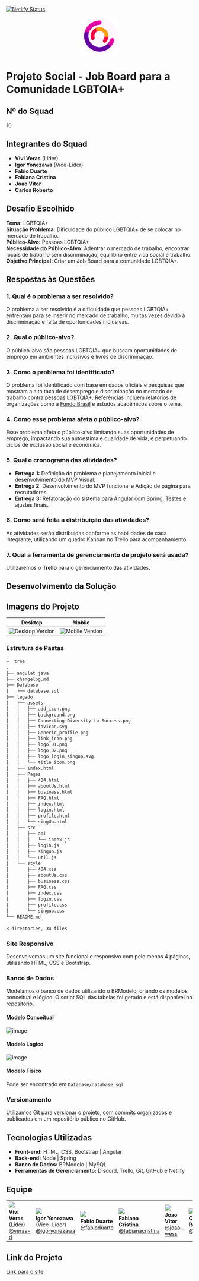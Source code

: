 [![Netlify Status](https://api.netlify.com/api/v1/badges/99abfbc8-033d-4fc0-8b64-f1264ee738a8/deploy-status)](https://app.netlify.com/sites/rainbow-talents/deploys)

<p align="center">
    <img src="./legado/assets/favicon.svg" alt="Globe Icon" width="100" height="100">
</p>

# Projeto Social - Job Board para a Comunidade LGBTQIA+

## Nº do Squad

10

## Integrantes do Squad

-   **Vivi Veras** (Líder)
-   **Igor Yonezawa** (Vice-Líder)
-   **Fabio Duarte**
-   **Fabiana Cristina**
-   **Joao Vitor**
-   **Carlos Roberto**

## Desafio Escolhido

**Tema:** LGBTQIA+  
**Situação Problema:** Dificuldade do público LGBTQIA+ de se colocar no mercado de trabalho.  
**Público-Alvo:** Pessoas LGBTQIA+  
**Necessidade do Público-Alvo:** Adentrar o mercado de trabalho, encontrar locais de trabalho sem discriminação, equilíbrio entre vida social e trabalho.  
**Objetivo Principal:** Criar um Job Board para a comunidade LGBTQIA+.

## Respostas às Questões

### 1. Qual é o problema a ser resolvido?

O problema a ser resolvido é a dificuldade que pessoas LGBTQIA+ enfrentam para se inserir no mercado de trabalho, muitas vezes devido à discriminação e falta de oportunidades inclusivas.

### 2. Qual o público-alvo?

O público-alvo são pessoas LGBTQIA+ que buscam oportunidades de emprego em ambientes inclusivos e livres de discriminação.

### 3. Como o problema foi identificado?

O problema foi identificado com base em dados oficiais e pesquisas que mostram a alta taxa de desemprego e discriminação no mercado de trabalho contra pessoas LGBTQIA+. Referências incluem relatórios de organizações como a [Fundo Brasil](https://www.fundobrasil.org.br/blog/as-dificuldades-enfrentadas-pelas-pessoas-lgbtqia/) e estudos acadêmicos sobre o tema.

### 4. Como esse problema afeta o público-alvo?

Esse problema afeta o público-alvo limitando suas oportunidades de emprego, impactando sua autoestima e qualidade de vida, e perpetuando ciclos de exclusão social e econômica.

### 5. Qual o cronograma das atividades?

-   **Entrega 1:** Definição do problema e planejamento inicial e desenvolvimento do MVP Visual.
-   **Entrega 2:** Desenvolvimento do MVP funcional e Adição de página para recrutadores.
-   **Entrega 3:** Refatoração do sistema para Angular com Spring, Testes e ajustes finais.

### 6. Como será feita a distribuição das atividades?

As atividades serão distribuídas conforme as habilidades de cada integrante, utilizando um quadro Kanban no Trello para acompanhamento.

### 7. Qual a ferramenta de gerenciamento de projeto será usada?

Utilizaremos o **Trello** para o gerenciamento das atividades.

## Desenvolvimento da Solução

## Imagens do Projeto

<table>
    <thead>
        <tr>
            <th>Desktop</th>
            <th>Mobile</th>
        </tr>
    </thead>
    <tbody>
        <tr>
            <td><img src="https://github.com/user-attachments/assets/4cb4ec2c-fa7e-4b38-9d47-30e10f17c61d" alt="Desktop Version"></td>
            <td><img src="https://github.com/user-attachments/assets/f828606a-740b-4f87-86af-ee097d719148" alt="Mobile Version"></td>
        </tr>
    </tbody>
</table>

### Estrutura de Pastas

```
➜  tree
.
├── angulat_java
├── changelog.md
├── Database
│   └── database.sql
├── legado
│   ├── assets
│   │   ├── add_icon.png
│   │   ├── background.png
│   │   ├── Connecting Diversity to Success.png
│   │   ├── favicon.svg
│   │   ├── Generic_profile.png
│   │   ├── link_icon.png
│   │   ├── logo_01.png
│   │   ├── logo_02.png
│   │   ├── logo_login_singup.svg
│   │   └── title_icon.png
│   ├── index.html
│   ├── Pages
│   │   ├── 404.html
│   │   ├── aboutUs.html
│   │   ├── business.html
│   │   ├── FAQ.html
│   │   ├── index.html
│   │   ├── login.html
│   │   ├── profile.html
│   │   └── singUp.html
│   ├── src
│   │   ├── api
│   │   │   └── index.js
│   │   ├── login.js
│   │   ├── singup.js
│   │   └── util.js
│   └── style
│       ├── 404.css
│       ├── aboutUs.css
│       ├── business.css
│       ├── FAQ.css
│       ├── index.css
│       ├── login.css
│       ├── profile.css
│       └── singup.css
└── README.md

8 directories, 34 files
```

### Site Responsivo

Desenvolvemos um site funcional e responsivo com pelo menos 4 páginas, utilizando HTML, CSS e Bootstrap.

### Banco de Dados

Modelamos o banco de dados utilizando o BRModelo, criando os modelos conceitual e lógico. O script SQL das tabelas foi gerado e está disponível no repositório.

#### Modelo Conceitual

![image](https://github.com/user-attachments/assets/e70973bd-342a-4884-94d6-eab525318ffb)

#### Modelo Logico

![image](https://github.com/user-attachments/assets/6cc04b1d-3ce8-4984-92c8-5691b32e7fa5)

#### Modelo Físico

Pode ser encontrado em `Database/database.sql`

### Versionamento

Utilizamos Git para versionar o projeto, com commits organizados e publicados em um repositório público no GitHub.

## Tecnologias Utilizadas

-   **Front-end:** HTML, CSS, Bootstrap | Angular
-   **Back-end:** Node | Spring
-   **Banco de Dados:** BRModelo | MySQL
-   **Ferramentas de Gerenciamento:** Discord, Trello, Git, GitHub e Netlify

## Equipe
|||||||
|---|---|---|---|---|---| 
|<img src="https://github.com/veras-d.png" width="120"><br>**Vivi Veras**<br>(Líder)<br>[@veras-d](https://github.com/veras-d) | <img src="https://cdn.discordapp.com/attachments/1329898301327151137/1340165528085332092/unnamed.jpg?ex=67b15de8&is=67b00c68&hm=7b700cebeb39ea6c60ac06a9af9279fe465a33cb5d04c2d3a00867952fbb5f9d&" width="120"><br>**Igor Yonezawa**<br>(Vice-Líder)<br>[@igoryonezawa](https://github.com/igoryonezawa) | <img src="https://avatars.githubusercontent.com/u/124143933?v=4" width="120"><br>**Fabio Duarte**<br>[@fabioduarte](https://github.com/fabioduarte) | <img src="https://cdn.discordapp.com/attachments/1329898301327151137/1340165024731103315/8orgid5bce895f-45ac-4b52-9754-8a1bcc2858f3.png?ex=67b15d70&is=67b00bf0&hm=c1994397352633d7e9609ee6618b19fce44cf9cc9282eab11c30f4aa6102e7fd&" width="120"><br>**Fabiana Cristina**<br>[@fabianacristina](https://github.com/fabianacristina) | <img src="https://github.com/joao-wess.png" width="120"><br>**Joao Vitor**<br>[@joao-wess](https://github.com/joao-wess) | <img src="https://github.com/kjunior09.png" width="120"><br>**Carlos Roberto**<br>[@kjunior09](https://github.com/kjunior09) |




## Link do Projeto

[Link para o site](https://rainbow-talents.netlify.app/)
